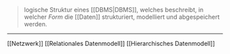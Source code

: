 > logische Struktur eines [[DBMS|DBMS]], welches beschreibt, in welcher _Form_ die [[Daten]] strukturiert, modelliert und abgespeichert werden.


---
[[Netzwerk]]
[[Relationales Datenmodell]]
[[Hierarchisches Datenmodell]]